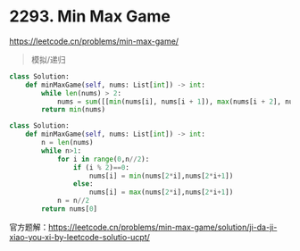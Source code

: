 # 2293. Min Max Game

<https://leetcode.cn/problems/min-max-game/>

> 模拟/递归

```Python
class Solution:
    def minMaxGame(self, nums: List[int]) -> int:
        while len(nums) > 2:
            nums = sum([[min(nums[i], nums[i + 1]), max(nums[i + 2], nums[i + 3])] for i in range(0, len(nums), 4)], [])
        return min(nums)
```

```Python
class Solution:
    def minMaxGame(self, nums: List[int]) -> int:
        n = len(nums)
        while n>1:
            for i in range(0,n//2):
                if (i % 2)==0:
                    nums[i] = min(nums[2*i],nums[2*i+1])
                else:
                    nums[i] = max(nums[2*i],nums[2*i+1])
            n = n//2
        return nums[0]
```

官方题解：<https://leetcode.cn/problems/min-max-game/solution/ji-da-ji-xiao-you-xi-by-leetcode-solutio-ucpt/>
